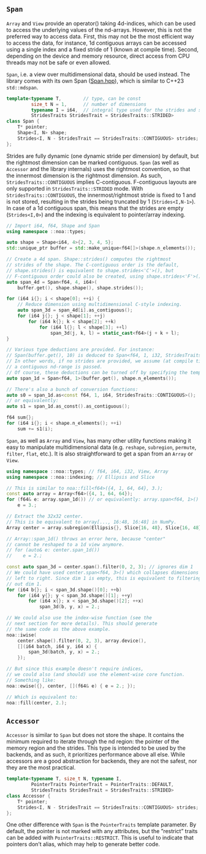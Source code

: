 ## `Span`

`Array` and `View` provide an operator() taking 4d-indices, which can be used to access the underlying values of the nd-arrays. However, this is not the preferred way to access data. First, this may not be the most efficient way to access the data, for instance, 1d contiguous arrays can be accessed using a single index and a fixed stride of 1 (known at compile time). Second, depending on the device and memory resource, direct access from CPU threads may not be safe or even allowed.

`Span`, i.e. a view over multidimensional data, should be used instead. The library comes with its own Span ([Span.hpp](../src/noa/core/types/Span.hpp)), which is similar to C++23 `std::mdspan`.

```c++
template<typename T,        // type, can be const
         size_t N = 1,      // number of dimensions
         typename I = i64,  // integral type used for the strides and shape
         StridesTraits StridesTrait = StridesTraits::STRIDED>
class Span {
    T* pointer;
    Shape<I, N> shape;
    Strides<I, N - StridesTrait == StridesTraits::CONTIGUOUS> strides;
};
```

Strides are fully dynamic (one dynamic stride per dimension) by default, but the rightmost dimension can be marked contiguous. `Span` (as well as `Accessor` and the library internals) uses the rightmost convention, so that the innermost dimension is the rightmost dimension. As such, `StridesTraits::CONTIGUOUS` implies C-contiguous. F-contiguous layouts are only supported in `StridesTraits::STRIDED` mode.
With `StridesTraits::CONTIGUOUS`, the innermost/rightmost stride is fixed to 1 and is not stored, resulting in the strides being truncated by 1 (`Strides<I,N-1>`). In case of a 1d contiguous span, this means that the strides are empty (`Strides<I,0>`) and the indexing is equivalent to pointer/array indexing.

```c++
// Import i64, f64, Shape and Span
using namespace ::noa::types;

auto shape = Shape<i64, 4>{2, 3, 4, 5};
std::unique_ptr buffer = std::make_unique<f64[]>(shape.n_elements());

// Create a 4d span. Shape::strides() computes the rightmost
// strides of the shape. The C-contiguous order is the default,
// shape.strides() is equivalent to shape.strides<'C'>(), but
// F-contiguous order could also be created, using shape.strides<'F'>().
auto span_4d = Span<f64, 4, i64>(
    buffer.get(), shape.shape(), shape.strides());

for (i64 i{}; i < shape[0]; ++i) {
    // Reduce dimension using multidimensional C-style indexing.
    auto span_3d = span_4d[i].as_contiguous();
    for (i64 j{}; j < shape[1]; ++j)
        for (i64 k{}; k < shape[2]; ++k)
            for (i64 l{}; l < shape[3]; ++l)
                span_3d(j, k, l) = static_cast<f64>(j + k + l);
}

// Various type deductions are provided. For instance:
// Span(buffer.get(), 10) is deduced to Span<f64, 1, i32, StridesTraits::CONTIGUOUS>.
// In other words, if no strides are provided, we assume (at compile time) that
// a contiguous nd-range is passed.
// Of course, these deductions can be turned off by specifying the template parameters:
auto span_1d = Span<f64, 1>(buffer.get(), shape.n_elements());

// There's also a bunch of conversion functions:
auto s0 = span_1d.as<const f64, 1, i64, StridesTraits::CONTIGUOUS>();
// or equivalently:
auto s1 = span_1d.as_const().as_contiguous();

f64 sum{};
for (i64 i{}; i < shape.n_elements(); ++i)
    sum += s1(i);
```

`Span`, as well as `Array` and `View`, has many other utility functions making it easy to manipulate multidimensional data (e.g. `reshape`, `subregion`, `permute`, `filter`, `flat`, etc.). It is also straightforward to get a span from an `Array` or `View`.

```c++
using namespace ::noa::types; // f64, i64, i32, View, Array
using namespace ::noa::indexing; // Ellipsis and Slice

// This is similar to noa::fill<f64>({4, 1, 64, 64}, 3.);
const auto array = Array<f64>({4, 1, 64, 64});
for (f64& e: array.span_1d()) // or equivalently: array.span<f64, 1>()
    e = 3.;

// Extract the 32x32 center.
// This is be equivalent to array[..., 16:48, 16:48] in NumPy.
Array center = array.subregion(Ellipsis{}, Slice{16, 48}, Slice{16, 48});

// Array::span_1d() throws an error here, because "center"
// cannot be reshaped to a 1d view anymore.
// for (auto& e: center.span_1d())
//    e = 2.;

const auto span_3d = center.span().filter(0, 2, 3); // ignores dim 1
// We could have used center.span<f64, 3>() which collapses dimensions
// left to right. Since dim 1 is empty, this is equivalent to filtering
// out dim 1.
for (i64 b{}; i < span_3d.shape()[0]; ++b)
    for (i64 y{}; y < span_3d.shape()[1]; ++y)
        for (i64 x{}; x < span_3d.shape()[2]; ++x)
            span_3d(b, y, x) = 2.;

// We could also use the index-wise function (see the
// next section for more details). This should generate
// the same code as the above example.
noa::iwise(
    center.shape().filter(0, 2, 3), array.device(),
    [](i64 batch, i64 y, i64 x) {
        span_3d(batch, y, x) = 2.;
    });

// But since this example doesn't require indices,
// we could also (and should) use the element-wise core function.
// Something like:
noa::ewise({}, center, [](f64& e) { e = 2.; });

// Which is equivalent to:
noa::fill(center, 2.);
```


## `Accessor`

`Accessor` is similar to `Span` but does not store the shape. It contains the minimum required to iterate through the nd region: the pointer of the memory region and the strides. This type is intended to be used by the backends, and as such, it prioritizes performance above all else. While accessors are a good abstraction for backends, they are not the safest, nor they are the most practical.

```c++
template<typename T, size_t N, typename I,
         PointerTraits PointerTrait = PointerTraits::DEFAULT,
         StridesTraits StridesTrait = StridesTraits::STRIDED>
class Accessor {
    T* pointer;
    Strides<I, N - StridesTrait == StridesTraits::CONTIGUOUS> strides;
};
```

One other difference with `Span` is the `PointerTraits` template parameter. By default, the pointer is not marked with any attributes, but the ”restrict” traits can be added with `PointerTraits::RESTRICT`. This is useful to indicate that pointers don’t alias, which may help to generate better code.
